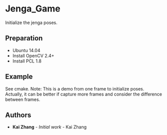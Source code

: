 # Jenga_Game

Initialize the jenga poses.

## Preparation
* Ubuntu 14.04
* Install OpenCV 2.4+
* Install PCL 1.8

## Example
See cmake.
Note: This is a demo from one frame to initialize poses. Actually, it can be 
better if capture more frames and consider the difference between frames.

## Authors
* **Kai Zhang** - *Initial work* - Kai Zhang
